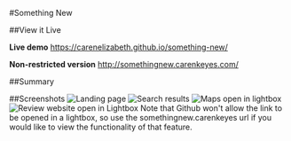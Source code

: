#Something New

##View it Live

**Live demo**
https://carenelizabeth.github.io/something-new/

**Non-restricted version**
http://somethingnew.carenkeyes.com/

##Summary



##Screenshots
![Landing page](http://carenkeyes.com/wp-content/uploads/2018/04/Landing_page.png)
![Search results](http://carenkeyes.com/wp-content/uploads/2018/04/Results.png)
![Maps open in lightbox](http://carenkeyes.com/wp-content/uploads/2018/04/Map.png)
![Review website open in Lightbox](http://carenkeyes.com/wp-content/uploads/2018/04/Review.png)
Note that Github won't allow the link to be opened in a lightbox, so use the somethingnew.carenkeyes url if you would like to view the functionality of that feature. 

